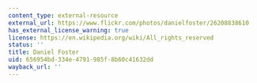 ```yaml
---
content_type: external-resource
external_url: https://www.flickr.com/photos/danielfoster/26208838610
has_external_license_warning: true
license: https://en.wikipedia.org/wiki/All_rights_reserved
status: ''
title: Daniel Foster
uid: 656954bd-334e-4791-985f-8b60c41632dd
wayback_url: ''
---
```

